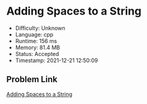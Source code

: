 # Adding Spaces to a String

- Difficulty: Unknown
- Language: cpp
- Runtime: 156 ms
- Memory: 81.4 MB
- Status: Accepted
- Timestamp: 2021-12-21 12:50:09

## Problem Link
[Adding Spaces to a String](https://leetcode.com/problems/adding-spaces-to-a-string)

